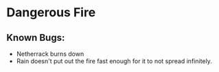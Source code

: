 # Dangerous Fire

## Known Bugs:
- Netherrack burns down
- Rain doesn't put out the fire fast enough for it to not spread infinitely.
